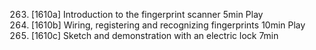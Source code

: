 263. [1610a] Introduction to the fingerprint scanner
     5min
     Play
264. [1610b] Wiring, registering and recognizing fingerprints
     10min
     Play
265. [1610c] Sketch and demonstration with an electric lock
     7min
